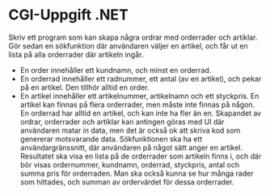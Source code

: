 # CGI-Uppgift .NET

Skriv ett program som kan skapa några ordrar med orderrader och artiklar. Gör sedan en sökfunktion där användaren väljer en artikel, och får ut en lista på alla orderrader där artikeln ingår.
* En order innehåller ett kundnamn, och minst en orderrad.
* En orderrad innehåller ett radnummer, ett antal (av en artikel), och pekar på en artikel. Den tillhör alltid en order.
* En artikel innehåller ett artikelnummer, artikelnamn och ett styckpris. En artikel kan finnas på flera orderrader, men måste inte finnas på någon. En orderrad har alltid en artikel, och kan inte ha fler än en.
Skapandet av ordrar, orderrader och artiklar kan antingen göras med UI där användaren matar in data, men det är också ok att skriva kod som genererar motsvarande data.
Sökfunktionen ska ha ett användargränssnitt, där användaren på något sätt anger en artikel. Resultatet ska visa en lista på de orderrader som artikeln finns i, och där bör visas ordernummer, kundnamn, orderrad, styckpris, antal och summa pris för orderraden. Man ska också kunna se hur många rader som hittades, och summan av ordervärdet för dessa orderrader.

